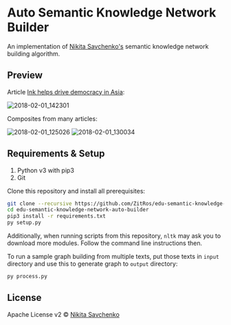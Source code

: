 # Auto Semantic Knowledge Network Builder

An implementation of [Nikita Savchenko's](https://nikita.tk) semantic knowledge network building 
algorithm.

Preview
-------

Article [Ink helps drive democracy in Asia](http://news.bbc.co.uk/2/hi/technology/4276125.stm):

![2018-02-01_142301](https://user-images.githubusercontent.com/4989256/35678359-af18c3d2-075b-11e8-908b-49e8d9a495bc.png)

Composites from many articles:

![2018-02-01_125026](https://user-images.githubusercontent.com/4989256/35675268-108ba938-0750-11e8-9190-aaafe5a0210a.png)
![2018-02-01_130034](https://user-images.githubusercontent.com/4989256/35675269-10bd0280-0750-11e8-925d-75078583751a.png)

Requirements & Setup
--------------------

1. Python v3 with pip3
2. Git

Clone this repository and install all prerequisites:

```bash
git clone --recursive https://github.com/ZitRos/edu-semantic-knowledge-network-auto-builder
cd edu-semantic-knowledge-network-auto-builder
pip3 install -r requirements.txt
py setup.py
```

Additionally, when running scripts from this repository, `nltk` may ask you to download more 
modules. Follow the command line instructions then.

To run a sample graph building from multiple texts, put those texts in `input` directory and use this
to generate graph to `output` directory:

```bash
py process.py
```

License
-------

Apache License v2 © [Nikita Savchenko](https://nikita.tk)

